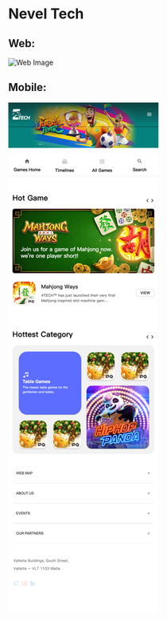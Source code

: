 # Nevel Tech

## Web:
![Web Image](./src/assets/images/web.png)

## Mobile:
![Mobile Image](./src/assets/images/mobile.png)
